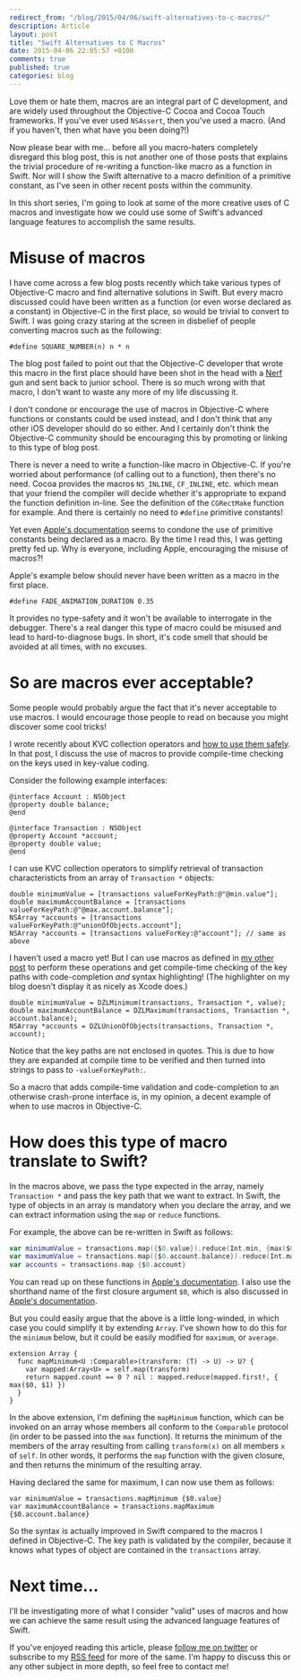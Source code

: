 ```yaml
---
redirect_from: "/blog/2015/04/06/swift-alternatives-to-c-macros/"
description: Article
layout: post
title: "Swift Alternatives to C Macros"
date: 2015-04-06 22:05:57 +0100
comments: true
published: true
categories: blog
---
```

Love them or hate them, macros are an integral part of C development, and are widely used throughout the Objective-C Cocoa and Cocoa Touch frameworks. If you've ever used `NSAssert`, then you've used a macro. (And if you haven't, then what have you been doing?!)

Now please bear with me... before all you macro-haters completely disregard this blog post, this is not another one of those posts that explains the trivial procedure of re-writing a function-like macro as a function in Swift. Nor will I show the Swift alternative to a macro definition of a primitive constant, as I've seen in other recent posts within the community.

In this short series, I'm going to look at some of the more creative uses of C macros and investigate how we could use some of Swift's advanced language features to accomplish the same results.

<!-- More -->

# Misuse of macros
I have come across a few blog posts recently which take various types of Objective-C macro and find alternative solutions in Swift. But every macro discussed could have been written as a function (or even worse declared as a constant) in Objective-C in the first place, so would be trivial to convert to Swift. I was going crazy staring at the screen in disbelief of people converting macros such as the following:

```objc
#define SQUARE_NUMBER(n) n * n
```

The blog post failed to point out that the Objective-C developer that wrote this macro in the first place should have been shot in the head with a [Nerf](http://nerf.hasbro.com/en-us) gun and sent back to junior school. There is so much wrong with that macro, I don't want to waste any more of my life discussing it.

I don't condone or encourage the use of macros in Objective-C where functions or constants could be used instead, and I don't think that any other iOS developer should do so either. And I certainly don't think the Objective-C community should be encouraging this by promoting or linking to this type of blog post.

There is never a need to write a function-like macro in Objective-C. If you're worried about performance (of calling out to a function), then there's no need. Cocoa provides the macros `NS_INLINE`, `CF_INLINE`, etc. which mean that your friend the compiler will decide whether it's appropriate to expand the function definition in-line. See the definition of the `CGRectMake` function for example. And there is certainly no need to `#define` primitive constants!

Yet even [Apple's documentation](https://developer.apple.com/library/ios/documentation/Swift/Conceptual/BuildingCocoaApps/InteractingWithCAPIs.html#//apple_ref/doc/uid/TP40014216-CH8-XID_19) seems to condone the use of primitive constants being declared as a macro. By the time I read this, I was getting pretty fed up. Why is everyone, including Apple, encouraging the misuse of macros?!

Apple's example below should never have been written as a macro in the first place.
```objc
#define FADE_ANIMATION_DURATION 0.35
```
It provides no type-safety and it won't be available to interrogate in the debugger. There's a real danger this type of macro could be misused and lead to hard-to-diagnose bugs. In short, it's code smell that should be avoided at all times, with no excuses.

# So are macros ever acceptable?

Some people would probably argue the fact that it's never acceptable to use macros. I would encourage those people to read on because you might discover some cool tricks!

I wrote recently about KVC collection operators and [how to use them safely](/blog/2014/07/25/collection-operators-done-properly/). In that post, I discuss the use of macros to provide compile-time checking on the keys used in key-value coding.

Consider the following example interfaces:
```objc
@interface Account : NSObject
@property double balance;
@end

@interface Transaction : NSObject
@property Account *account;
@property double value;
@end
```
I can use KVC collection operators to simplify retrieval of transaction characteristicts from an array of `Transaction *` objects:

```objc
double minimumValue = [transactions valueForKeyPath:@"@min.value"];
double maximumAccountBalance = [transactions valueForKeyPath:@"@max.account.balance"];
NSArray *accounts = [transactions valueForKeyPath:@"unionOfObjects.account"];
NSArray *accounts = [transactions valueForKey:@"account"]; // same as above
```

I haven't used a macro yet! But I can use macros as defined in [my other post](/blog/2014/07/25/collection-operators-done-properly/) to perform these operations and get compile-time checking of the key paths with code-completion *and* syntax highlighting! (The highlighter on my blog doesn't display it as nicely as Xcode does.)

```objc
double minimumValue = DZLMinimum(transactions, Transaction *, value);
double maximumAccountBalance = DZLMaximum(transactions, Transaction *, account.balance);
NSArray *accounts = DZLUnionOfObjects(transactions, Transaction *, account);
```

Notice that the key paths are not enclosed in quotes. This is due to how they are expanded at compile time to be verified and then turned into strings to pass to `-valueForKeyPath:`.

So a macro that adds compile-time validation and code-completion to an otherwise crash-prone interface is, in my opinion, a decent example of when to use macros in Objective-C.

# How does this type of macro translate to Swift?

In the macros above, we pass the type expected in the array, namely `Transaction *` and pass the key path that we want to extract. In Swift, the type of objects in an array is mandatory when you declare the array, and we can extract information using the `map` or `reduce` functions.

For example, the above can be re-written in Swift as follows:

```swift
var minimumValue = transactions.map({$0.value}).reduce(Int.min, {max($0, $1)})
var maximumValue = transactions.map({$0.account.balance}).reduce(Int.max, {min($0, $1)})
var accounts = transactions.map {$0.account}
```

You can read up on these functions in [Apple's documentation](https://developer.apple.com/library/ios/documentation/General/Reference/SwiftStandardLibraryReference/Array.html). I also use the shorthand name of the first closure argument `$0`, which is also discussed in [Apple's documentation](https://developer.apple.com/library/ios/documentation/Swift/Conceptual/Swift_Programming_Language/Closures.html).

But you could easily argue that the above is a little long-winded, in which case you could simplify it by extending `Array`. I've shown how to do this for the `minimum` below, but it could be easily modified for `maximum`, or `average`.

```objc
extension Array {
  func mapMinimum<U :Comparable>(transform: (T) -> U) -> U? {
    var mapped:Array<U> = self.map(transform)
    return mapped.count == 0 ? nil : mapped.reduce(mapped.first!, { max($0, $1) })
  }
}
```

In the above extension, I'm defining the `mapMinimum` function, which can be invoked on an array whose members all conform to the `Comparable` protocol (in order to be passed into the `max` function). It returns the minimum of the members of the array resulting from calling `transform(x)` on all members `x` of `self`. In other words, it performs the `map` function with the given closure, and then returns the minimum of the resulting array.

Having declared the same for maximum, I can now use them as follows:
```objc
var minimumValue = transactions.mapMinimum {$0.value}
var maximumAccountBalance = transactions.mapMaximum {$0.account.balance}
```

So the syntax is actually improved in Swift compared to the macros I defined in Objective-C. The key path is validated by the compiler, because it knows what types of object are contained in the `transactions` array.

# Next time...

I'll be investigating more of what I consider "valid" uses of macros and how we can achieve the same result using the advanced language features of Swift.

If you've enjoyed reading this article, please [follow me on twitter](http://twitter.com/dodsios) or subscribe to my [RSS feed](http://octopress.dev/atom.xml) for more of the same. I'm happy to discuss this or any other subject in more depth, so feel free to contact me!













